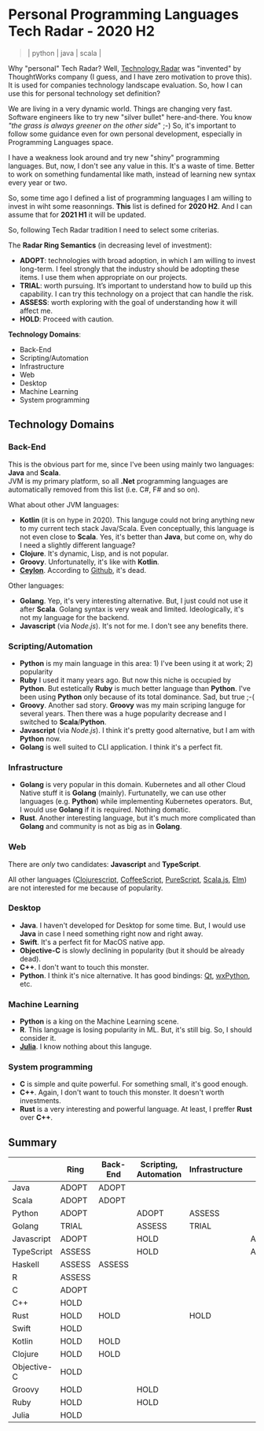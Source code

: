 # Personal Programming Languages Tech Radar - 2020 H2
> | python | java | scala |

Why "personal" Tech Radar? Well, [Technology Radar](https://www.thoughtworks.com/de/radar) was "invented" by ThoughtWorks company
(I guess, and I have zero motivation to prove this).
It is used for companies technology landscape evaluation. So, how I can use this for personal technology set definition?

We are living in a very dynamic world. Things are changing very fast. Software engineers like to try new "silver bullet" here-and-there.
You know *"the grass is always greener on the other side*" ;-) So, it's important to follow some guidance even for own personal development,
especially in Programming Languages space.

I have a weakness look around and try new "shiny" programming languages. But, now, I don't see any value in this. It's a waste of time. Better to work on something fundamental like math, instead of learning new syntax every year or two.

So, some time ago I defined a list of programming languages I am willing to invest in wiht some reasonnings. **This** list is defined for **2020 H2**. And I can assume that for **2021 H1** it will be updated.

So, following Tech Radar tradition I need to select some criterias.

The **Radar Ring Semantics** (in decreasing level of investment):

- **ADOPT**: technologies with broad adoption, in which I am willing to invest long-term. I feel strongly that the industry should be adopting these items. I use them when appropriate on our projects.
- **TRIAL**: worth pursuing. It’s important to understand how to build up this capability. I can try this technology on a project that can handle the risk.
- **ASSESS**: worth exploring with the goal of understanding how it will affect me.
- **HOLD**: Proceed with caution.

**Technology Domains**:

- Back-End
- Scripting/Automation
- Infrastructure
- Web
- Desktop
- Machine Learning
- System programming

## Technology Domains

### Back-End

This is the obvious part for me, since I've been using mainly two languages: **Java** and **Scala**.  
JVM is my primary platform, so all **.Net** programming languages are automatically removed from this list (i.e. C#, F# and so on).

What about other JVM languages:

- **Kotlin** (it is on hype in 2020). This languge could not bring anything new to my current tech stack Java/Scala. Even conceptually, this language is not even close to **Scala**. Yes, it's better than **Java**, but come on, why do I need a slightly different language?
- **Clojure**. It's dynamic, Lisp, and is not popular.
- **Groovy**. Unfortunatelly, it's like with **Kotlin**.
- **[Ceylon](https://ceylon-lang.org)**. According to [Github](https://github.com/ceylon), it's dead.

Other languages:

- **Golang**. Yep, it's very interesting alternative. But, I just could not use it after **Scala**. Golang syntax is very weak and limited. Ideologically, it's not my language for the backend.
- **Javascript** (via *Node.js*). It's not for me. I don't see any benefits there.

### Scripting/Automation

- **Python** is my main language in this area: 1) I've been using it at work; 2) popularity
- **Ruby** I used it many years ago. But now this niche is occupied by **Python**. But estetically **Ruby** is much better language than **Python**. I've been using **Python** only because of its total dominance. Sad, but true ;-(
- **Groovy**. Another sad story. **Groovy** was my main scriping languge for several years. Then there was a huge popularity decrease and I switched to **Scala**/**Python**.
- **Javascript** (via *Node.js*). I think it's pretty good alternative, but I am with **Python** now.
- **Golang** is well suited to CLI application. I think it's a perfect fit.
 
### Infrastructure

- **Golang** is very popular in this domain. Kubernetes and all other Cloud Native stuff it is **Golang** (mainly). Furtunatelly, we can use other languages (e.g. **Python**) while implementing Kubernetes operators. But, I would use **Golang** if it is required. Nothing domatic.
- **Rust**. Another interesting language, but it's much more complicated than **Golang** and community is not as big as in **Golang**.

### Web

There are *only* two candidates: **Javascript** and **TypeScript**.

All other languages ([Clojurescript](https://clojurescript.org), [CoffeeScript](https://coffeescript.org), [PureScript](https://www.purescript.org), [Scala.js](https://www.scala-js.org), [Elm](https://elm-lang.org)) are not interested for me because of popularity.

### Desktop

- **Java**. I haven't developed for Desktop for some time. But, I would use **Java** in case I need something right now and right away.
- **Swift**. It's a perfect fit for MacOS native app.
- **Objective-C** is slowly declining in popularity (but it should be already dead).
- **C++**. I don't want to touch this monster.
- **Python**. I think it's nice alternative. It has good bindings: [Qt](http://qt.io), [wxPython](https://www.wxpython.org), etc.

### Machine Learning

- **Python** is a king on the Machine Learning scene.
- **R**. This language is losing popularity in ML. But, it's still big. So, I should consider it.
- **[Julia](https://julialang.org)**. I know nothing about this languge.

### System programming

- **C** is simple and quite powerful. For something small, it's good enough.
- **C++**. Again, I don't want to touch this monster. It doesn't worth investments.
- **Rust** is a very interesting and powerful language. At least, I preffer **Rust** over **C++**.

## Summary

|             | Ring   | Back-End | Scripting, Automation | Infrastructure | Web    | Desktop | Machine Learning | System programming |
|-------------|--------|----------|----------------------|----------------|--------|---------|------------------|--------------------|
| Java        | ADOPT  | ADOPT    |                      |                |        | ADOPT   |                  |                    |
| Scala       | ADOPT  | ADOPT    |                      |                |        |         |                  |                    |
| Python      | ADOPT  |          | ADOPT                | ASSESS         |        | ADOPT   | ADOPT            |                    |
| Golang      | TRIAL  |          | ASSESS               | TRIAL          |        |         |                  |                    |
| Javascript  | ADOPT  |          | HOLD                 |                | ADOPT  |         |                  |                    |
| TypeScript  | ASSESS |          | HOLD                 |                | ASSESS |         |                  |                    |
| Haskell     | ASSESS | ASSESS   |                      |                |        |         |                  |                    |
| R           | ASSESS |          |                      |                |        |         | ASSESS           |                    |
| C           | ADOPT  |          |                      |                |        |         |                  | ADOPT              |
| C++         | HOLD   |          |                      |                |        | HOLD    |                  | HOLD               |
| Rust        | HOLD   | HOLD     |                      | HOLD           |        |         |                  | HOLD               |
| Swift       | HOLD   |          |                      |                |        | HOLD    |                  |                    |
| Kotlin      | HOLD   | HOLD     |                      |                |        |         |                  |                    |
| Clojure     | HOLD   | HOLD     |                      |                |        |         |                  |                    |
| Objective-C | HOLD   |          |                      |                |        | HOLD    |                  |                    |
| Groovy      | HOLD   |          | HOLD                 |                |        |         |                  |                    |
| Ruby        | HOLD   |          | HOLD                 |                |        |         |                  |                    |
| Julia       | HOLD   |          |                      |                |        |         | HOLD             |                    |
